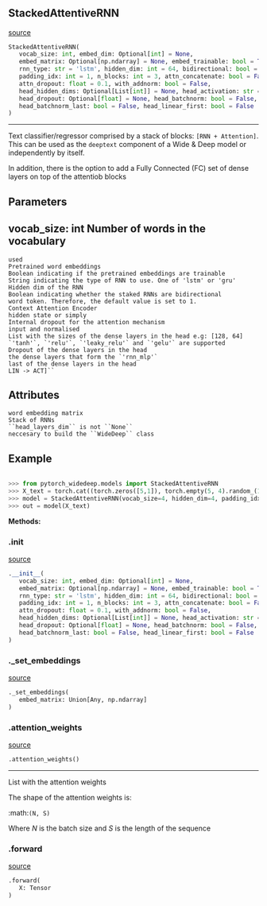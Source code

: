 #


## StackedAttentiveRNN
[source](https://github.com/jrzaurin/pytorch-widedeep/blob/master/pytorch_widedeep/models/text/stacked_attentive_rnn.py/#L12)
```python 
StackedAttentiveRNN(
   vocab_size: int, embed_dim: Optional[int] = None,
   embed_matrix: Optional[np.ndarray] = None, embed_trainable: bool = True,
   rnn_type: str = 'lstm', hidden_dim: int = 64, bidirectional: bool = False,
   padding_idx: int = 1, n_blocks: int = 3, attn_concatenate: bool = False,
   attn_dropout: float = 0.1, with_addnorm: bool = False,
   head_hidden_dims: Optional[List[int]] = None, head_activation: str = 'relu',
   head_dropout: Optional[float] = None, head_batchnorm: bool = False,
   head_batchnorm_last: bool = False, head_linear_first: bool = False
)
```


---
Text classifier/regressor comprised by a stack of blocks:
``[RNN + Attention]``. This can be used as the ``deeptext`` component of a
Wide & Deep model or independently by itself.

In addition, there is the option to add a Fully Connected (FC) set of
dense layers on top of the attentiob blocks

Parameters
----------
vocab_size: int
Number of words in the vocabulary
---
    used
    Pretrained word embeddings
    Boolean indicating if the pretrained embeddings are trainable
    String indicating the type of RNN to use. One of 'lstm' or 'gru'
    Hidden dim of the RNN
    Boolean indicating whether the staked RNNs are bidirectional
    word token. Therefore, the default value is set to 1.
    Context Attention Encoder
    hidden state or simply
    Internal dropout for the attention mechanism
    input and normalised
    List with the sizes of the dense layers in the head e.g: [128, 64]
    `'tanh'`, `'relu'`, `'leaky_relu'` and `'gelu'` are supported
    Dropout of the dense layers in the head
    the dense layers that form the `'rnn_mlp'`
    last of the dense layers in the head
    LIN -> ACT]``

Attributes
----------
    word embedding matrix
    Stack of RNNs
    ``head_layers_dim`` is not ``None``
    neccesary to build the ``WideDeep`` class

Example
--------

```python

>>> from pytorch_widedeep.models import StackedAttentiveRNN
>>> X_text = torch.cat((torch.zeros([5,1]), torch.empty(5, 4).random_(1,4)), axis=1)
>>> model = StackedAttentiveRNN(vocab_size=4, hidden_dim=4, padding_idx=0, embed_dim=4)
>>> out = model(X_text)
```


**Methods:**


### .__init__
[source](https://github.com/jrzaurin/pytorch-widedeep/blob/master/pytorch_widedeep/models/text/stacked_attentive_rnn.py/#L94)
```python
.__init__(
   vocab_size: int, embed_dim: Optional[int] = None,
   embed_matrix: Optional[np.ndarray] = None, embed_trainable: bool = True,
   rnn_type: str = 'lstm', hidden_dim: int = 64, bidirectional: bool = False,
   padding_idx: int = 1, n_blocks: int = 3, attn_concatenate: bool = False,
   attn_dropout: float = 0.1, with_addnorm: bool = False,
   head_hidden_dims: Optional[List[int]] = None, head_activation: str = 'relu',
   head_dropout: Optional[float] = None, head_batchnorm: bool = False,
   head_batchnorm_last: bool = False, head_linear_first: bool = False
)
```


### ._set_embeddings
[source](https://github.com/jrzaurin/pytorch-widedeep/blob/master/pytorch_widedeep/models/text/stacked_attentive_rnn.py/#L251)
```python
._set_embeddings(
   embed_matrix: Union[Any, np.ndarray]
)
```


### .attention_weights
[source](https://github.com/jrzaurin/pytorch-widedeep/blob/master/pytorch_widedeep/models/text/stacked_attentive_rnn.py/#L240)
```python
.attention_weights()
```

---
List with the attention weights

The shape of the attention weights is:

:math:`(N, S)`

Where *N* is the batch size and *S* is the length of the sequence

### .forward
[source](https://github.com/jrzaurin/pytorch-widedeep/blob/master/pytorch_widedeep/models/text/stacked_attentive_rnn.py/#L219)
```python
.forward(
   X: Tensor
)
```

